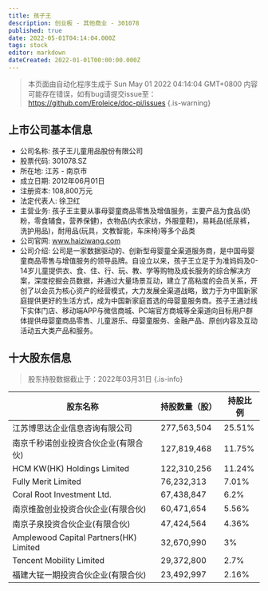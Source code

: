 ```yaml
---
title: 孩子王
description: 创业板 - 其他商业 - 301078
published: true
date: 2022-05-01T04:14:04.000Z
tags: stock
editor: markdown
dateCreated: 2022-01-01T00:00:00.000Z
---
```


> 本页面由自动化程序生成于 Sun May 01 2022 04:14:04 GMT+0800
> 内容可能存在错误，如有bug请提交issue至：https://github.com/Eroleice/doc-pi/issues
{.is-warning}

## 上市公司基本信息
- 公司名称: 孩子王儿童用品股份有限公司
- 股票代码: 301078.SZ
- 所在地: 江苏 - 南京市
- 成立日期: 2012年06月01日
- 注册资本: 108,800万元
- 法定代表人: 徐卫红
- 主营业务: 孩子王主要从事母婴童商品零售及增值服务，主要产品为食品(奶粉，零食辅食，营养保健)，衣物品(内衣家纺，外服童鞋)，易耗品(纸尿裤，洗护用品)，耐用品(玩具，文教智能，车床椅)等多个品类
- 公司官网: www.haiziwang.com
- 公司介绍: 公司是一家数据驱动的、创新型母婴童全渠道服务商，是中国母婴童商品零售与增值服务的领导品牌。自设立以来，孩子王立足于为准妈妈及0-14岁儿童提供衣、食、住、行、玩、教、学等购物及成长服务的综合解决方案，深度挖掘会员数据，并通过大量场景互动，建立了高粘度的会员关系，开创了以会员为核心资产的经营模式，大力发展全渠道战略，致力于为中国新家庭提供更好的生活方式，成为中国新家庭首选的母婴童服务商。孩子王通过线下实体门店、移动端APP与微信商城、PC端官方商城等全渠道向目标用户群体提供母婴童商品零售、儿童游乐、母婴童服务、金融产品、原创内容及互动活动五大类产品和服务。


## 十大股东信息
> 股东持股数据截止于：2022年03月31日
{.is-info}

| 股东名称 | 持股数量（股） | 持股比例 |
| --- | --- | --- |
| 江苏博思达企业信息咨询有限公司 | 277,563,504 | 25.51% |
| 南京千秒诺创业投资合伙企业(有限合伙) | 127,819,468 | 11.75% |
| HCM KW(HK) Holdings Limited | 122,310,256 | 11.24% |
| Fully Merit Limited | 76,232,313 | 7.01% |
| Coral Root Investment Ltd. | 67,438,847 | 6.2% |
| 南京维盈创业投资合伙企业(有限合伙) | 60,471,654 | 5.56% |
| 南京子泉投资合伙企业(有限合伙) | 47,424,564 | 4.36% |
| Amplewood Capital Partners(HK) Limited | 32,670,990 | 3% |
| Tencent Mobility Limited | 29,372,800 | 2.7% |
| 福建大钲一期投资合伙企业(有限合伙) | 23,492,997 | 2.16% |




